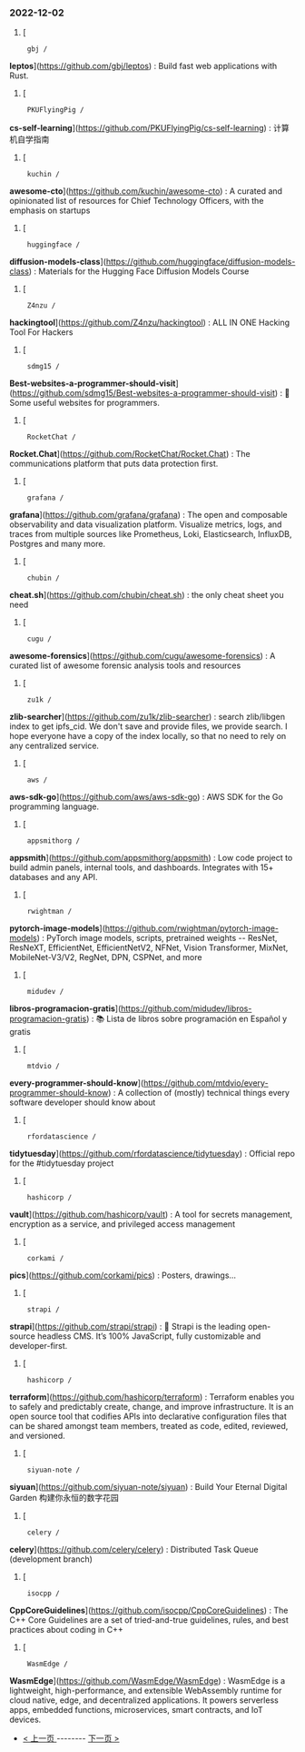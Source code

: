### 2022-12-02 
1. [
    

        gbj /
**leptos**](https://github.com/gbj/leptos) : Build fast web applications with Rust.
1. [
    

        PKUFlyingPig /
**cs-self-learning**](https://github.com/PKUFlyingPig/cs-self-learning) : 计算机自学指南
1. [
    

        kuchin /
**awesome-cto**](https://github.com/kuchin/awesome-cto) : A curated and opinionated list of resources for Chief Technology Officers, with the emphasis on startups
1. [
    

        huggingface /
**diffusion-models-class**](https://github.com/huggingface/diffusion-models-class) : Materials for the Hugging Face Diffusion Models Course
1. [
    

        Z4nzu /
**hackingtool**](https://github.com/Z4nzu/hackingtool) : ALL IN ONE Hacking Tool For Hackers
1. [
    

        sdmg15 /
**Best-websites-a-programmer-should-visit**](https://github.com/sdmg15/Best-websites-a-programmer-should-visit) : 🔗 Some useful websites for programmers.
1. [
    

        RocketChat /
**Rocket.Chat**](https://github.com/RocketChat/Rocket.Chat) : The communications platform that puts data protection first.
1. [
    

        grafana /
**grafana**](https://github.com/grafana/grafana) : The open and composable observability and data visualization platform. Visualize metrics, logs, and traces from multiple sources like Prometheus, Loki, Elasticsearch, InfluxDB, Postgres and many more.
1. [
    

        chubin /
**cheat.sh**](https://github.com/chubin/cheat.sh) : the only cheat sheet you need
1. [
    

        cugu /
**awesome-forensics**](https://github.com/cugu/awesome-forensics) : A curated list of awesome forensic analysis tools and resources
1. [
    

        zu1k /
**zlib-searcher**](https://github.com/zu1k/zlib-searcher) : search zlib/libgen index to get ipfs_cid. We don't save and provide files, we provide search. I hope everyone have a copy of the index locally, so that no need to rely on any centralized service.
1. [
    

        aws /
**aws-sdk-go**](https://github.com/aws/aws-sdk-go) : AWS SDK for the Go programming language.
1. [
    

        appsmithorg /
**appsmith**](https://github.com/appsmithorg/appsmith) : Low code project to build admin panels, internal tools, and dashboards. Integrates with 15+ databases and any API.
1. [
    

        rwightman /
**pytorch-image-models**](https://github.com/rwightman/pytorch-image-models) : PyTorch image models, scripts, pretrained weights -- ResNet, ResNeXT, EfficientNet, EfficientNetV2, NFNet, Vision Transformer, MixNet, MobileNet-V3/V2, RegNet, DPN, CSPNet, and more
1. [
    

        midudev /
**libros-programacion-gratis**](https://github.com/midudev/libros-programacion-gratis) : 📚 Lista de libros sobre programación en Español y gratis
1. [
    

        mtdvio /
**every-programmer-should-know**](https://github.com/mtdvio/every-programmer-should-know) : A collection of (mostly) technical things every software developer should know about
1. [
    

        rfordatascience /
**tidytuesday**](https://github.com/rfordatascience/tidytuesday) : Official repo for the #tidytuesday project
1. [
    

        hashicorp /
**vault**](https://github.com/hashicorp/vault) : A tool for secrets management, encryption as a service, and privileged access management
1. [
    

        corkami /
**pics**](https://github.com/corkami/pics) : Posters, drawings...
1. [
    

        strapi /
**strapi**](https://github.com/strapi/strapi) : 🚀 Strapi is the leading open-source headless CMS. It’s 100% JavaScript, fully customizable and developer-first.
1. [
    

        hashicorp /
**terraform**](https://github.com/hashicorp/terraform) : Terraform enables you to safely and predictably create, change, and improve infrastructure. It is an open source tool that codifies APIs into declarative configuration files that can be shared amongst team members, treated as code, edited, reviewed, and versioned.
1. [
    

        siyuan-note /
**siyuan**](https://github.com/siyuan-note/siyuan) : Build Your Eternal Digital Garden 构建你永恒的数字花园
1. [
    

        celery /
**celery**](https://github.com/celery/celery) : Distributed Task Queue (development branch)
1. [
    

        isocpp /
**CppCoreGuidelines**](https://github.com/isocpp/CppCoreGuidelines) : The C++ Core Guidelines are a set of tried-and-true guidelines, rules, and best practices about coding in C++
1. [
    

        WasmEdge /
**WasmEdge**](https://github.com/WasmEdge/WasmEdge) : WasmEdge is a lightweight, high-performance, and extensible WebAssembly runtime for cloud native, edge, and decentralized applications. It powers serverless apps, embedded functions, microservices, smart contracts, and IoT devices. 

- [ < 上一页 ](https://github.com/able8/github-trending-daily-record/blob/master/2022-12-01.md) -------- [ 下一页 > ](https://github.com/able8/github-trending-daily-record/blob/master/2022-12-03.md)